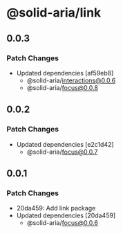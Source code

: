 # @solid-aria/link

## 0.0.3

### Patch Changes

- Updated dependencies [af59eb8]
  - @solid-aria/interactions@0.0.6
  - @solid-aria/focus@0.0.8

## 0.0.2

### Patch Changes

- Updated dependencies [e2c1d42]
  - @solid-aria/focus@0.0.7

## 0.0.1

### Patch Changes

- 20da459: Add link package
- Updated dependencies [20da459]
  - @solid-aria/focus@0.0.6
